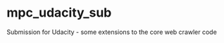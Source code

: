 mpc_udacity_sub
===============

Submission for Udacity - some extensions to the core web crawler code
